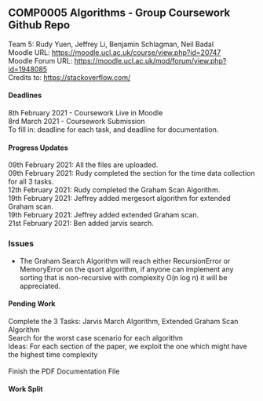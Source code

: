 ## COMP0005 Algorithms - Group Coursework Github Repo

Team 5: Rudy Yuen, Jeffrey Li, Benjamin Schlagman, Neil Badal
<br>
Moodle URL: https://moodle.ucl.ac.uk/course/view.php?id=20747
<br>
Moodle Forum URL: https://moodle.ucl.ac.uk/mod/forum/view.php?id=1948085
<br>
Credits to: https://stackoverflow.com/

#### Deadlines
8th February 2021 - Coursework Live in Moodle <br> 
8rd March 2021 - Coursework Submission <br>
To fill in: deadline for each task, and deadline for documentation.

#### Progress Updates
09th February 2021: All the files are uploaded. <br>
09th February 2021: Rudy completed the section for the time data collection for all 3 tasks. <br>
12th February 2021: Rudy completed the Graham Scan Algorithm. <br>
19th February 2021: Jeffrey added mergesort algorithm for extended Graham scan. <br>
19th February 2021: Jeffrey added extended Graham scan. <br>
21st February 2021: Ben added jarvis search. <br>

### Issues
- The Graham Search Algorithm will reach either RecursionError or MemoryError on the qsort algorithm, if anyone can implement any sorting that is non-recursive with complexity O(n log n) it will be appreciated.

#### Pending Work
Complete the 3 Tasks: Jarvis March Algorithm, Extended Graham Scan Algorithm <br>
Search for the worst case scenario for each algorithm <br>
Ideas: For each section of the paper, we exploit the one which might have the highest time complexity <br><br>
Finish the PDF Documentation File <br>

#### Work Split

